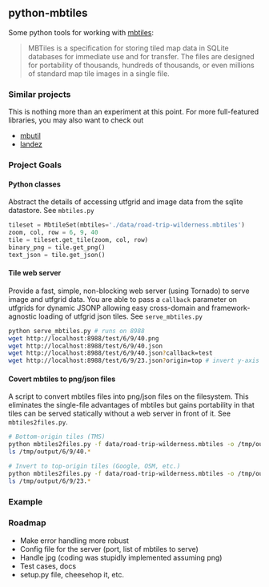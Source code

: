 ## python-mbtiles

Some python tools for working with [mbtiles](http://mapbox.com/mbtiles-spec/):

>MBTiles is a specification for storing tiled map data in SQLite databases
>for immediate use and for transfer. The files are designed for portability 
>of thousands, hundreds of thousands, or even millions of standard map tile 
>images in a single file.

### Similar projects

This is nothing more than an experiment at this point. For more full-featured libraries, you may also want to check out

* [mbutil](https://github.com/mapbox/mbutil)
* [landez](https://github.com/makinacorpus/landez)

### Project Goals

#### Python classes

Abstract the details of accessing utfgrid and image data from the sqlite datastore. See `mbtiles.py`

```python
tileset = MbtileSet(mbtiles='./data/road-trip-wilderness.mbtiles')
zoom, col, row = 6, 9, 40
tile = tileset.get_tile(zoom, col, row)
binary_png = tile.get_png()
text_json = tile.get_json()
```

#### Tile web server

Provide a fast, simple, non-blocking web server (using Tornado) to serve image and utfgrid data. You are able to pass a `callback` parameter on utfgrids for dynamic JSONP allowing easy cross-domain and framework-agnostic loading of utfgrid json tiles. See `serve_mbtiles.py`

```bash
python serve_mbtiles.py # runs on 8988
wget http://localhost:8988/test/6/9/40.png
wget http://localhost:8988/test/6/9/40.json
wget http://localhost:8988/test/6/9/40.json?callback=test
wget http://localhost:8988/test/6/9/23.json?origin=top # invert y-axis for top-origin tile scheme like Google, etc.
```

#### Covert mbtiles to png/json files

A script to convert mbtiles files into png/json files on the filesystem. This eliminates the single-file advantages of mbtiles but gains portability in that tiles can be served statically without a web server in front of it. See `mbtiles2files.py`.

```bash
# Bottom-origin tiles (TMS)
python mbtiles2files.py -f data/road-trip-wilderness.mbtiles -o /tmp/output
ls /tmp/output/6/9/40.*

# Invert to top-origin tiles (Google, OSM, etc.)
python mbtiles2files.py -f data/road-trip-wilderness.mbtiles -o /tmp/output --invert
ls /tmp/output/6/9/23.*
```
### Example


### Roadmap

* Make error handling more robust
* Config file for the server (port, list of mbtiles to serve)
* Handle jpg (coding was stupidly implemented assuming png)
* Test cases, docs
* setup.py file, cheesehop it, etc.
